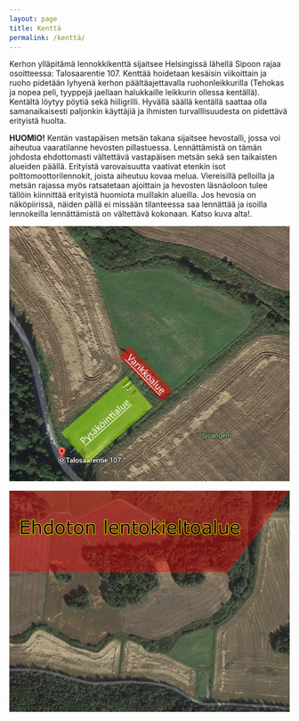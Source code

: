 ```yaml
---
layout: page
title: Kenttä
permalink: /kenttä/
---
```


Kerhon ylläpitämä lennokkikenttä sijaitsee Helsingissä lähellä Sipoon rajaa osoitteessa: Talosaarentie 107. Kenttää hoidetaan kesäisin viikoittain ja ruoho pidetään lyhyenä kerhon päältäajettavalla ruohonleikkurilla (Tehokas ja nopea peli, tyyppejä jaellaan halukkaille leikkurin ollessa kentällä). Kentältä löytyy pöytiä sekä hiiligrilli. Hyvällä säällä kentällä saattaa olla samanaikaisesti paljonkin käyttäjiä ja ihmisten turvalllisuudesta on pidettävä erityistä huolta.

**HUOMIO!** Kentän vastapäisen metsän takana sijaitsee hevostalli, jossa voi aiheutua vaaratilanne hevosten pillastuessa. Lennättämistä on tämän johdosta ehdottomasti vältettävä vastapäisen metsän sekä sen taikaisten alueiden päällä. Erityistä varovaisuutta vaativat etenkin isot polttomoottorilennokit, joista aiheutuu kovaa melua. Viereisillä pelloilla ja metsän rajassa myös ratsatetaan ajoittain ja hevosten läsnäoloon tulee tällöin kiinnittää erityistä huomiota muillakin alueilla. Jos hevosia on näköpiirissä, näiden pällä ei missään tilanteessa saa lennättää ja isoilla lennokeilla lennättämistä on vältettävä kokonaan. Katso kuva alta!.

![kenttä](/images/kentta.png)

![lentokieltoalue](/images/Lentokielto.jpg)